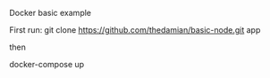 Docker basic example

First run:
git clone https://github.com/thedamian/basic-node.git app

then 

docker-compose up
